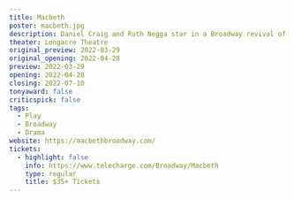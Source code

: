 ```yaml
---
title: Macbeth
poster: macbeth.jpg
description: Daniel Craig and Ruth Negga star in a Broadway revival of Shakespeare's classic.
theater: Longacre Theatre
original_preview: 2022-03-29
original_opening: 2022-04-28
preview: 2022-03-29
opening: 2022-04-28
closing: 2022-07-10
tonyaward: false
criticspick: false
tags: 
  - Play
  - Broadway
  - Drama
website: https://macbethbroadway.com/
tickets:
  - highlight: false
    info: https://www.telecharge.com/Broadway/Macbeth
    type: regular
    title: $35+ Tickets
---
```

